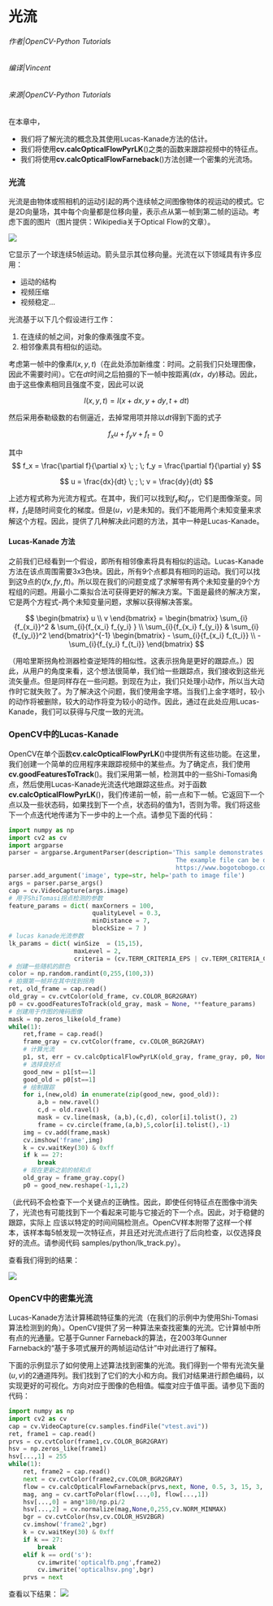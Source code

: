 # 光流

###### 作者|OpenCV-Python Tutorials
###### 编译|Vincent
###### 来源|OpenCV-Python Tutorials 

在本章中，
- 我们将了解光流的概念及其使用Lucas-Kanade方法的估计。
- 我们将使用**cv.calcOpticalFlowPyrLK**()之类的函数来跟踪视频中的特征点。
- 我们将使用**cv.calcOpticalFlowFarneback**()方法创建一个密集的光流场。

### 光流

光流是由物体或照相机的运动引起的两个连续帧之间图像物体的视运动的模式。它是2D向量场，其中每个向量都是位移向量，表示点从第一帧到第二帧的运动。考虑下面的图片（图片提供：Wikipedia关于Optical Flow的文章）。

![](http://qiniu.aihubs.net/optical_flow_basic1.jpg)

它显示了一个球连续5帧运动。箭头显示其位移向量。光流在以下领域具有许多应用：
- 运动的结构
- 视频压缩
- 视频稳定...

光流基于以下几个假设进行工作：
1. 在连续的帧之间，对象的像素强度不变。
2. 相邻像素具有相似的运动。

考虑第一帧中的像素$I(x,y,t)$（在此处添加新维度：时间。之前我们只处理图像，因此不需要时间）。它在$dt$时间之后拍摄的下一帧中按距离$(dx，dy)$移动。因此，由于这些像素相同且强度不变，因此可以说

$$
I(x,y,t) = I(x+dx, y+dy, t+dt)
$$

然后采用泰勒级数的右侧逼近，去掉常用项并除以$dt$得到下面的式子

$$
f_x u + f_y v + f_t = 0 \;
$$

其中
$$
f_x = \frac{\partial f}{\partial x} \; ; \; f_y = \frac{\partial f}{\partial y}
$$

$$
u = \frac{dx}{dt} \; ; \; v = \frac{dy}{dt}
$$

上述方程式称为光流方程式。在其中，我们可以找到$f_x$和$f_y$，它们是图像渐变。同样，$f_t$是随时间变化的梯度。但是$(u，v)$是未知的。我们不能用两个未知变量来求解这个方程。因此，提供了几种解决此问题的方法，其中一种是Lucas-Kanade。

#### Lucas-Kanade 方法

之前我们已经看到一个假设，即所有相邻像素将具有相似的运动。Lucas-Kanade方法在该点周围需要3x3色块。因此，所有9个点都具有相同的运动。我们可以找到这9点的$(fx,fy,ft)$。所以现在我们的问题变成了求解带有两个未知变量的9个方程组的问题。用最小二乘拟合法可获得更好的解决方案。下面是最终的解决方案，它是两个方程式-两个未知变量问题，求解以获得解决答案。

$$
\begin{bmatrix} u \\ v \end{bmatrix} = \begin{bmatrix} \sum_{i}{f_{x_i}}^2 & \sum_{i}{f_{x_i} f_{y_i} } \\ \sum_{i}{f_{x_i} f_{y_i}} & \sum_{i}{f_{y_i}}^2 \end{bmatrix}^{-1} \begin{bmatrix} - \sum_{i}{f_{x_i} f_{t_i}} \\ - \sum_{i}{f_{y_i} f_{t_i}} \end{bmatrix}
$$

（用哈里斯拐角检测器检查逆矩阵的相似性。这表示拐角是更好的跟踪点。）因此，从用户的角度来看，这个想法很简单，我们给一些跟踪点，我们接收到这些光流矢量点。但是同样存在一些问题。到现在为止，我们只处理小动作，所以当大动作时它就失败了。为了解决这个问题，我们使用金字塔。当我们上金字塔时，较小的动作将被删除，较大的动作将变为较小的动作。因此，通过在此处应用Lucas-Kanade，我们可以获得与尺度一致的光流。

### OpenCV中的Lucas-Kanade

OpenCV在单个函数**cv.calcOpticalFlowPyrLK**()中提供所有这些功能。在这里，我们创建一个简单的应用程序来跟踪视频中的某些点。为了确定点，我们使用**cv.goodFeaturesToTrack**()。我们采用第一帧，检测其中的一些Shi-Tomasi角点，然后使用Lucas-Kanade光流迭代地跟踪这些点。对于函数**cv.calcOpticalFlowPyrLK**()，我们传递前一帧，前一点和下一帧。它返回下一个点以及一些状态码，如果找到下一个点，状态码的值为1，否则为零。我们将这些下一个点迭代地传递为下一步中的上一个点。请参见下面的代码：

```python
import numpy as np
import cv2 as cv
import argparse
parser = argparse.ArgumentParser(description='This sample demonstrates Lucas-Kanade Optical Flow calculation. \
                                              The example file can be downloaded from: \
                                              https://www.bogotobogo.com/python/OpenCV_Python/images/mean_shift_tracking/slow_traffic_small.mp4')
parser.add_argument('image', type=str, help='path to image file')
args = parser.parse_args()
cap = cv.VideoCapture(args.image)
# 用于ShiTomasi拐点检测的参数
feature_params = dict( maxCorners = 100,
                       qualityLevel = 0.3,
                       minDistance = 7,
                       blockSize = 7 )
# lucas kanade光流参数
lk_params = dict( winSize  = (15,15),
                  maxLevel = 2,
                  criteria = (cv.TERM_CRITERIA_EPS | cv.TERM_CRITERIA_COUNT, 10, 0.03))
# 创建一些随机的颜色
color = np.random.randint(0,255,(100,3))
# 拍摄第一帧并在其中找到拐角
ret, old_frame = cap.read()
old_gray = cv.cvtColor(old_frame, cv.COLOR_BGR2GRAY)
p0 = cv.goodFeaturesToTrack(old_gray, mask = None, **feature_params)
# 创建用于作图的掩码图像
mask = np.zeros_like(old_frame)
while(1):
    ret,frame = cap.read()
    frame_gray = cv.cvtColor(frame, cv.COLOR_BGR2GRAY)
    # 计算光流
    p1, st, err = cv.calcOpticalFlowPyrLK(old_gray, frame_gray, p0, None, **lk_params)
    # 选择良好点
    good_new = p1[st==1]
    good_old = p0[st==1]
    # 绘制跟踪
    for i,(new,old) in enumerate(zip(good_new, good_old)):
        a,b = new.ravel()
        c,d = old.ravel()
        mask = cv.line(mask, (a,b),(c,d), color[i].tolist(), 2)
        frame = cv.circle(frame,(a,b),5,color[i].tolist(),-1)
    img = cv.add(frame,mask)
    cv.imshow('frame',img)
    k = cv.waitKey(30) & 0xff
    if k == 27:
        break
    # 现在更新之前的帧和点
    old_gray = frame_gray.copy()
    p0 = good_new.reshape(-1,1,2)
```

（此代码不会检查下一个关键点的正确性。因此，即使任何特征点在图像中消失了，光流也有可能找到下一个看起来可能与它接近的下一个点。因此，对于稳健的跟踪，实际上 应该以特定的时间间隔检测点。OpenCV样本附带了这样一个样本，该样本每5帧发现一次特征点，并且还对光流点进行了后向检查，以仅选择良好的流点。请参阅代码 samples/python/lk_track.py）。

查看我们得到的结果：

![](http://qiniu.aihubs.net/opticalflow_lk.jpg)

### OpenCV中的密集光流

Lucas-Kanade方法计算稀疏特征集的光流（在我们的示例中为使用Shi-Tomasi算法检测到的角）。OpenCV提供了另一种算法来查找密集的光流。它计算帧中所有点的光通量。它基于Gunner Farneback的算法，在2003年Gunner Farneback的“基于多项式展开的两帧运动估计”中对此进行了解释。

下面的示例显示了如何使用上述算法找到密集的光流。我们得到一个带有光流矢量$(u,v)$的2通道阵列。我们找到了它们的大小和方向。我们对结果进行颜色编码，以实现更好的可视化。方向对应于图像的色相值。幅度对应于值平面。请参见下面的代码： 

```python
import numpy as np
import cv2 as cv
cap = cv.VideoCapture(cv.samples.findFile("vtest.avi"))
ret, frame1 = cap.read()
prvs = cv.cvtColor(frame1,cv.COLOR_BGR2GRAY)
hsv = np.zeros_like(frame1)
hsv[...,1] = 255
while(1):
    ret, frame2 = cap.read()
    next = cv.cvtColor(frame2,cv.COLOR_BGR2GRAY)
    flow = cv.calcOpticalFlowFarneback(prvs,next, None, 0.5, 3, 15, 3, 5, 1.2, 0)
    mag, ang = cv.cartToPolar(flow[...,0], flow[...,1])
    hsv[...,0] = ang*180/np.pi/2
    hsv[...,2] = cv.normalize(mag,None,0,255,cv.NORM_MINMAX)
    bgr = cv.cvtColor(hsv,cv.COLOR_HSV2BGR)
    cv.imshow('frame2',bgr)
    k = cv.waitKey(30) & 0xff
    if k == 27:
        break
    elif k == ord('s'):
        cv.imwrite('opticalfb.png',frame2)
        cv.imwrite('opticalhsv.png',bgr)
    prvs = next
```

查看以下结果：
![](http://qiniu.aihubs.net/opticalfb.jpg)